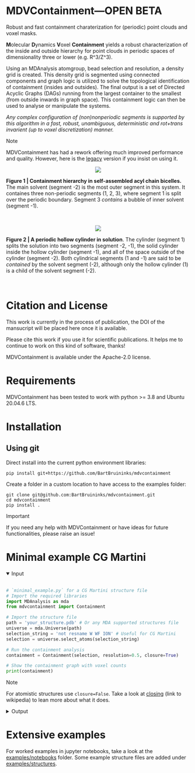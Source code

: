 # MDVContainment—OPEN BETA
Robust and fast containment charaterization for (periodic) point clouds and voxel masks.

**M**olecular **D**ynamics **V**oxel **Containment** yields a robust characterization of the inside and outside hierarchy for point clouds in periodic spaces of dimensionality three or lower (e.g. R^3/Z^3).

Using an MDAnalysis atomgroup, bead selection and resolution, a density grid is created. This density grid is segmented using connected components and graph logic is utilized to solve the topological identification of containment (insides and outsides). The final output is a set of Directed Acyclic Graphs (DAGs) running from the largest container to the smallest (from outside inwards in graph space). This containment logic can then be used to analyse or manipulate the systems.

 *Any complex configuration of (non)nonperiodic segments is supported by this algorithm in a fast, robust, unambiguous, deterministic and rot+trans invarient (up to voxel discretization) manner.*

> [!NOTE]
> MDVContainment has had a rework offering much improved performance and quality. However,
> here is the [legacy](https://github.com/BartBruininks/mdvcontainment/tree/legacy) version if you insist on using it.

<p align="center">
  <img src="https://github.com/BartBruininks/mdvcontainment/assets/1488903/be5fff63-a967-47c2-a933-a3ecb7dcd5de">
</p>

**Figure 1 | Containment hierarchy in self-assembled acyl chain bicelles.** The main solvent (segment -2) is the most outer segment in this system. It containes three non-periodic segments (1, 2, 3), where segment 1 is split over the periodic boundary. Segment 3 *contains* a bubble of inner solvent (segment -1).

$~$

<p align="center">
  <img src="https://github.com/BartBruininks/mdvcontainment/assets/1488903/da3d8cdb-682f-4fe3-b7dc-bced188b390d">
</p>
 
**Figure 2 | A periodic hollow cylinder in solution**. The cylinder (segment 1) splits the solution into two segments (segment -2, -1), the solid cylinder inside the hollow cylinder (segment -1), and all of the space outside of the cylinder (segment -2). Both cylindrical segments (1 and -1) are said to be *contained* by the solvent segment (-2), although only the hollow cylinder (1) is a child of the solvent segment (-2).

$~$

# Citation and License
This work is currently in the process of publication, the DOI of the mansucript will be placed here once it is available. 

Please cite this work if you use it for scientific publications. It helps me to continue to work on this kind of software, thanks!

MDVContainment is available under the Apache-2.0 license.

# Requirements
MDVContainment has been tested to work with python >= 3.8 and Ubuntu 20.04.6 LTS. 

# Installation
## Using git
Direct install into the current python environment libraries:

```console
pip install git+https://github.com/BartBruininks/mdvcontainment
```

Create a folder in a custom location to have access to the examples folder:

```console
git clone git@github.com:BartBruininks/mdvcontainment.git
cd mdvcontainment
pip install .
```

> [!IMPORTANT]
> If you need any help with MDVContainment or have ideas for future functionalities, please raise an issue!

# Minimal example CG Martini
<details open>
<summary>Input</summary>
<br>

```python
# `minimal_example.py` for a CG Martini structure file
# Import the required libraries
import MDAnalysis as mda
from mdvcontainment import Containment

# Import the structure file
path = 'your_structure.pdb' # Or any MDA supported structures file
universe = mda.Universe(path)
selection_string = 'not resname W WF ION' # Useful for CG Martini
selection = universe.select_atoms(selection_string)

# Run the containment analysis
containment = Containment(selection, resolution=0.5, closure=True)

# Show the containment graph with voxel counts
print(containment)
```
</details>

> [!NOTE]
> For atomistic structures use `closure=False`. Take a look at
> [closing](https://en.wikipedia.org/wiki/Closing_(morphology)) (link to wikipedia) to lean more about what it does.

<details>
<summary>Output</summary>
<br>

```
Containment Graph with 3 components (component: nvoxels):
└── [-2: 54461]
    └── [1: 15403]
        └── [-1: 5136]
```
</details>


# Extensive examples
For worked examples in jupyter notebooks, take a look at the [examples/notebooks](https://github.com/BartBruininks/mdvcontainment/tree/main/examples/notebooks) folder. Some example structure files are added under [examples/structures](https://github.com/BartBruininks/mdvcontainment/tree/main/examples/structures).





